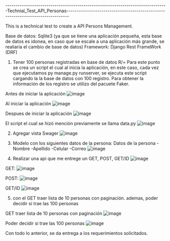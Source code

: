 -------------------------------------------------------------------------------Technial_Test_API_Personas-------------------------------------------------------------------------------

This is a technical test to create a API Persons Management.

Base de datos: Sqlite3 (ya que se tiene una aplicación pequeña, esta base de datos es idonea, en caso que se escale a una aplicación más grande, se realiaría el cambio de base de datos)
Framework: Django Rest FrameWork (DRF)

1) Tener 100 personas registradas en base de datos
R/= Para este punto se crea un script el cual al inicia la aplicación, en este caso, cada vez que ejecutamos py manage.py runserver, se ejecuta este script cargando la la base de datos con 100 registro. Para obtener la información de los registro se utilizo del pacuete Faker.

 Antes de iniciar la aplicación
 ![image](https://github.com/socratess/Technial_Test_API_Personas/assets/25992143/af370a68-5d9b-4567-b095-2a317b3aa582)

 Al iniciar la aplicación
![image](https://github.com/socratess/Technial_Test_API_Personas/assets/25992143/a357409e-1c3a-4f8f-b6d7-72032796ddc9)

Despues de iniciar la aplicación
![image](https://github.com/socratess/Technial_Test_API_Personas/assets/25992143/4317bcd4-624c-4732-b4ec-cdb396e2fae4)

El script el cual se hizó mención previamente se llama data.py
![image](https://github.com/socratess/Technial_Test_API_Personas/assets/25992143/1300ab47-f1b0-43da-8e64-d6d1d4fda743)

 2) Agregar vista Swager
    ![image](https://github.com/socratess/Technial_Test_API_Personas/assets/25992143/ad3d504b-6948-4929-8131-aa9591348605)

3) Modelo con los siguientes datos de la persona:
   Datos de la persona
-Nombre
-Apellido
-Celular
-Correo
  ![image](https://github.com/socratess/Technial_Test_API_Personas/assets/25992143/8da9f3e2-14f7-4e9c-8d31-1d6196c30f1f)

4) Realizar una api que me entrege un GET, POST, GET/ID
   ![image](https://github.com/socratess/Technial_Test_API_Personas/assets/25992143/5f29f91a-a9da-43a7-8ac6-edcafe85fc40)

GET:
![image](https://github.com/socratess/Technial_Test_API_Personas/assets/25992143/e1f13c31-7798-4a7b-9e59-d7164d077a4b)

POST:
![image](https://github.com/socratess/Technial_Test_API_Personas/assets/25992143/7f82402f-712d-446e-b368-dc97ccad8e36)

GET/ID
![image](https://github.com/socratess/Technial_Test_API_Personas/assets/25992143/026c2499-1021-4224-a37d-442d7f26d566)

5) con el GET traer lista de 10 personas con paginación. ademas, poder decidir si trae las 100 personas
   
GET traer lista de 10 personas con paginación
![image](https://github.com/socratess/Technial_Test_API_Personas/assets/25992143/f54726da-b005-494d-a1e1-4e4c28b6c7e1)

Poder decidir si trae las 100 personas
![image](https://github.com/socratess/Technial_Test_API_Personas/assets/25992143/9e296bf1-644d-4075-ac1d-318037c1021c)

Con todo lo anterior, se da entrega a los requerimientos solicitados. 
